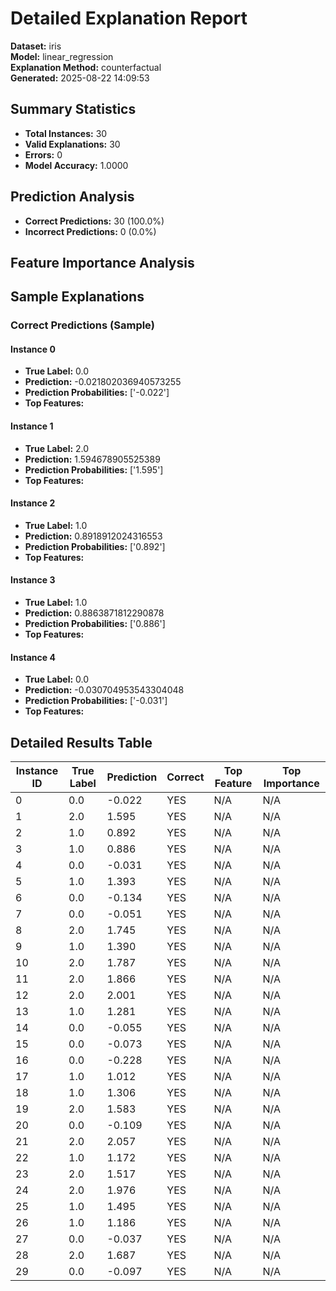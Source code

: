 # Detailed Explanation Report

**Dataset:** iris  
**Model:** linear_regression  
**Explanation Method:** counterfactual  
**Generated:** 2025-08-22 14:09:53  

## Summary Statistics

- **Total Instances:** 30
- **Valid Explanations:** 30
- **Errors:** 0
- **Model Accuracy:** 1.0000

## Prediction Analysis

- **Correct Predictions:** 30 (100.0%)
- **Incorrect Predictions:** 0 (0.0%)

## Feature Importance Analysis

## Sample Explanations

### Correct Predictions (Sample)

#### Instance 0

- **True Label:** 0.0
- **Prediction:** -0.021802036940573255
- **Prediction Probabilities:** ['-0.022']
- **Top Features:**

#### Instance 1

- **True Label:** 2.0
- **Prediction:** 1.594678905525389
- **Prediction Probabilities:** ['1.595']
- **Top Features:**

#### Instance 2

- **True Label:** 1.0
- **Prediction:** 0.8918912024316553
- **Prediction Probabilities:** ['0.892']
- **Top Features:**

#### Instance 3

- **True Label:** 1.0
- **Prediction:** 0.8863871812290878
- **Prediction Probabilities:** ['0.886']
- **Top Features:**

#### Instance 4

- **True Label:** 0.0
- **Prediction:** -0.030704953543304048
- **Prediction Probabilities:** ['-0.031']
- **Top Features:**

## Detailed Results Table

| Instance ID | True Label | Prediction | Correct | Top Feature | Top Importance |
|-------------|------------|------------|---------|-------------|----------------|
| 0 | 0.0 | -0.022 | YES | N/A | N/A |
| 1 | 2.0 | 1.595 | YES | N/A | N/A |
| 2 | 1.0 | 0.892 | YES | N/A | N/A |
| 3 | 1.0 | 0.886 | YES | N/A | N/A |
| 4 | 0.0 | -0.031 | YES | N/A | N/A |
| 5 | 1.0 | 1.393 | YES | N/A | N/A |
| 6 | 0.0 | -0.134 | YES | N/A | N/A |
| 7 | 0.0 | -0.051 | YES | N/A | N/A |
| 8 | 2.0 | 1.745 | YES | N/A | N/A |
| 9 | 1.0 | 1.390 | YES | N/A | N/A |
| 10 | 2.0 | 1.787 | YES | N/A | N/A |
| 11 | 2.0 | 1.866 | YES | N/A | N/A |
| 12 | 2.0 | 2.001 | YES | N/A | N/A |
| 13 | 1.0 | 1.281 | YES | N/A | N/A |
| 14 | 0.0 | -0.055 | YES | N/A | N/A |
| 15 | 0.0 | -0.073 | YES | N/A | N/A |
| 16 | 0.0 | -0.228 | YES | N/A | N/A |
| 17 | 1.0 | 1.012 | YES | N/A | N/A |
| 18 | 1.0 | 1.306 | YES | N/A | N/A |
| 19 | 2.0 | 1.583 | YES | N/A | N/A |
| 20 | 0.0 | -0.109 | YES | N/A | N/A |
| 21 | 2.0 | 2.057 | YES | N/A | N/A |
| 22 | 1.0 | 1.172 | YES | N/A | N/A |
| 23 | 2.0 | 1.517 | YES | N/A | N/A |
| 24 | 2.0 | 1.976 | YES | N/A | N/A |
| 25 | 1.0 | 1.495 | YES | N/A | N/A |
| 26 | 1.0 | 1.186 | YES | N/A | N/A |
| 27 | 0.0 | -0.037 | YES | N/A | N/A |
| 28 | 2.0 | 1.687 | YES | N/A | N/A |
| 29 | 0.0 | -0.097 | YES | N/A | N/A |
